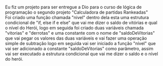 Eu fiz um projeto para ser entregue a Dio para o curso de lógica de programação o segundo projeto "Calculadora de partidas Rankeadas"  
Foi criado uma função chamada "nivel" dentro dela esta uma estrutura condicional de "if, else if e else" que vai me dizer o saldo de vitórias e qual o nível do Herói, logo em seguida foi criado duas variáveis chamada "vitorias" e "derrotas" e uma constante com o nome de "saldoDeVitorias" que vai pegar os valores das duas variáveis e vai fazer uma operação simple de subtração logo em seguida vai ser iniciado a função "nível" que vai ser adicionado a constante "saldoDeVitorias" como parâmetro, assim vai ser executado a estrutura condicional que vai me dizer o saldo e o nível do herói. 
